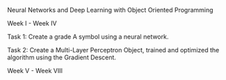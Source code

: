 Neural Networks and Deep Learning with Object Oriented Programming


Week I - Week IV


Task 1: Create a grade A symbol using a neural network.

Task 2: Create a Multi-Layer Perceptron Object, trained and optimized the algorithm using the Gradient Descent.


Week V - Week VIII


